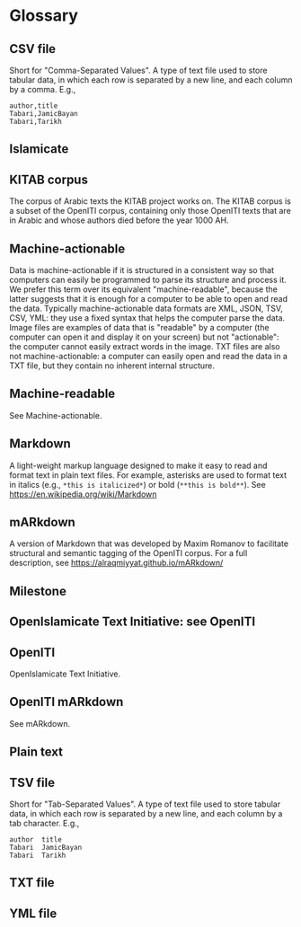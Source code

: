 # Glossary

## CSV file

Short for "Comma-Separated Values". A type of text file used to store tabular data,
in which each row is separated by a new line, and each column by a comma. E.g., 

```
author,title
Tabari,JamicBayan
Tabari,Tarikh
```

## Islamicate

## KITAB corpus

The corpus of Arabic texts the KITAB project works on. 
The KITAB corpus is a subset of the OpenITI corpus,
containing only those OpenITI texts that are in Arabic
and whose authors died before the year 1000 AH.

## Machine-actionable

Data is machine-actionable if it is structured in a consistent way so that computers 
can easily be programmed to parse its structure and process it. We prefer this term over
its equivalent "machine-readable", because the latter suggests that it is enough
for a computer to be able to open and read the data. 
Typically machine-actionable data formats are XML, JSON, TSV, CSV, YML: 
they use a fixed syntax that helps the computer parse the data. 
Image files are examples of data
that is "readable" by a computer (the computer can open it and display it on your
screen) but not "actionable": the computer cannot easily extract words in the image.
TXT files are also not machine-actionable: a computer can easily open and read 
the data in a TXT file, but they contain no inherent internal structure. 

## Machine-readable

See Machine-actionable.

## Markdown

A light-weight markup language designed to make it easy to read and format 
text in plain text files. For example, asterisks are used to format text in
italics (e.g., `*this is italicized*`) or bold (`**this is bold**`). 
See https://en.wikipedia.org/wiki/Markdown

## mARkdown

A version of Markdown that was developed by Maxim Romanov to facilitate
structural and semantic tagging of the OpenITI corpus. For a full description, 
see https://alraqmiyyat.github.io/mARkdown/

## Milestone

## OpenIslamicate Text Initiative: see OpenITI

## OpenITI

OpenIslamicate Text Initiative. 

## OpenITI mARkdown

See mARkdown.

## Plain text

## TSV file

Short for "Tab-Separated Values". A type of text file used to store tabular data,
in which each row is separated by a new line, and each column by a tab character. E.g., 

```
author  title
Tabari  JamicBayan
Tabari  Tarikh
```

## TXT file



## YML file

